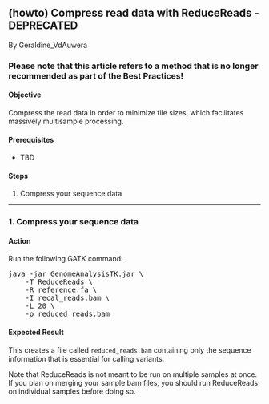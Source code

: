 ## (howto) Compress read data with ReduceReads - DEPRECATED

By Geraldine_VdAuwera

<h3>Please note that this article refers to a method that is no longer recommended as part of the Best Practices!</h3>

<h4>Objective</h4>

<p>Compress the read data in order to minimize file sizes, which facilitates massively multisample processing.</p>

<h4>Prerequisites</h4>

<ul><li>TBD</li>
</ul><h4>Steps</h4>

<ol><li>Compress your sequence data</li>
</ol><hr></hr><h3>1. Compress your sequence data</h3>

<h4>Action</h4>

<p>Run the following GATK command:</p>

<pre class="code codeBlock" spellcheck="false">java -jar GenomeAnalysisTK.jar \ 
    -T ReduceReads \ 
    -R reference.fa \ 
    -I recal_reads.bam \ 
    -L 20 \ 
    -o reduced_reads.bam 
</pre>

<h4>Expected Result</h4>

<p>This creates a file called <code class="code codeInline" spellcheck="false">reduced_reads.bam</code> containing only the sequence information that is essential for calling variants.</p>

<p>Note that ReduceReads is not meant to be run on multiple samples at once. If you plan on merging your sample bam files, you should run ReduceReads on individual samples before doing so.</p>
